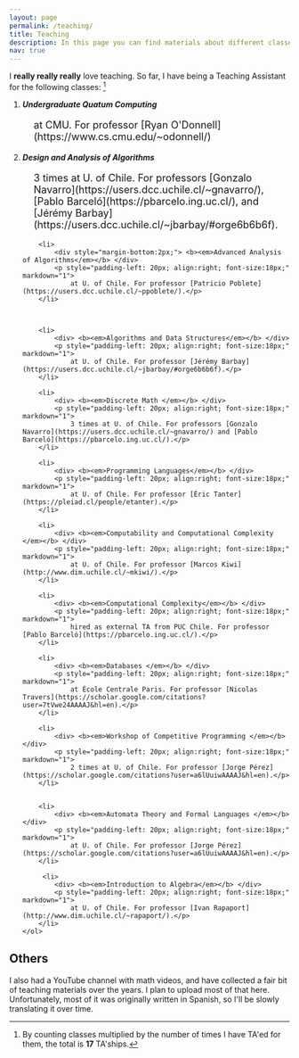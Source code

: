 ```yaml
---
layout: page
permalink: /teaching/
title: Teaching
description: In this page you can find materials about different classes I have contributed to, or more in general material about teaching and pedagogy. 
nav: true
---
```

I **really really really** love teaching. So far, I have being a Teaching Assistant for the following classes: [^1]
<div>
    <ol>
        <li> 
            <div style="margin-bottom:2px;"> <b><em>Undergraduate Quatum Computing</em></b> </div>
            <p style="padding-left: 20px; align:right; font-size:18px;" markdown="1">
at CMU. For professor [Ryan O'Donnell](https://www.cs.cmu.edu/~odonnell/)</p>
        </li>
        <li> 
            <div style="margin-bottom:2px;"> <b><em>Design and Analysis of Algorithms</em></b> </div>
            <p style="padding-left: 20px; align:right; font-size:18px;" markdown="1">
3 times at U. of Chile. For professors [Gonzalo Navarro](https://users.dcc.uchile.cl/~gnavarro/), [Pablo Barceló](https://pbarcelo.ing.uc.cl/), and [Jérémy Barbay](https://users.dcc.uchile.cl/~jbarbay/#orge6b6b6f).</p>
        </li>

        <li> 
            <div style="margin-bottom:2px;"> <b><em>Advanced Analysis of Algorithms</em></b> </div>
            <p style="padding-left: 20px; align:right; font-size:18px;" markdown="1">
                at U. of Chile. For professor [Patricio Poblete](https://users.dcc.uchile.cl/~ppoblete/).</p>
        </li>



        <li> 
            <div> <b><em>Algorithms and Data Structures</em></b> </div>
            <p style="padding-left: 20px; align:right; font-size:18px;" markdown="1">
                at U. of Chile. For professor [Jérémy Barbay](https://users.dcc.uchile.cl/~jbarbay/#orge6b6b6f).</p>
        </li>

        <li> 
            <div> <b><em>Discrete Math </em></b> </div>
            <p style="padding-left: 20px; align:right; font-size:18px;" markdown="1">
                3 times at U. of Chile. For professors [Gonzalo Navarro](https://users.dcc.uchile.cl/~gnavarro/) and [Pablo Barceló](https://pbarcelo.ing.uc.cl/).</p>
        </li>

        <li> 
            <div> <b><em>Programming Languages</em></b> </div>
            <p style="padding-left: 20px; align:right; font-size:18px;" markdown="1">
                at U. of Chile. For professor [Éric Tanter](https://pleiad.cl/people/etanter).</p>
        </li>

        <li> 
            <div> <b><em>Computability and Computational Complexity </em></b> </div>
            <p style="padding-left: 20px; align:right; font-size:18px;" markdown="1">
                at U. of Chile. For professor [Marcos Kiwi](http://www.dim.uchile.cl/~mkiwi/).</p>
        </li>

        <li> 
            <div> <b><em>Computational Complexity</em></b> </div>
            <p style="padding-left: 20px; align:right; font-size:18px;" markdown="1">
                hired as external TA from PUC Chile. For professor [Pablo Barceló](https://pbarcelo.ing.uc.cl/).</p>
        </li>
        
        <li> 
            <div> <b><em>Databases </em></b> </div>
            <p style="padding-left: 20px; align:right; font-size:18px;" markdown="1">
                at École Centrale Paris. For professor [Nicolas Travers](https://scholar.google.com/citations?user=7tVwe24AAAAJ&hl=en).</p>
        </li>

        <li> 
            <div> <b><em>Workshop of Competitive Programming </em></b> </div>
            <p style="padding-left: 20px; align:right; font-size:18px;" markdown="1">
                2 times at U. of Chile. For professor [Jorge Pérez](https://scholar.google.com/citations?user=a6lUuiwAAAAJ&hl=en).</p>
        </li>

       
        <li> 
            <div> <b><em>Automata Theory and Formal Languages </em></b> </div>
            <p style="padding-left: 20px; align:right; font-size:18px;" markdown="1">
                at U. of Chile. For professor [Jorge Pérez](https://scholar.google.com/citations?user=a6lUuiwAAAAJ&hl=en).</p>
        </li>

         <li> 
            <div> <b><em>Introduction to Algebra</em></b> </div>
            <p style="padding-left: 20px; align:right; font-size:18px;" markdown="1">
                at U. of Chile. For professor [Ivan Rapaport](http://www.dim.uchile.cl/~rapaport/).</p>
        </li>
    </ol>
</div>

## Others

I also had a YouTube channel with math videos, and have collected a fair bit of teaching materials over the years. I plan to upload most of that here. Unfortunately, most of it was originally written in Spanish, so I'll be slowly translating it over time.

[^1]:  By counting classes multiplied by the number of times I have TA'ed for them, the total is **17** TA'ships.

